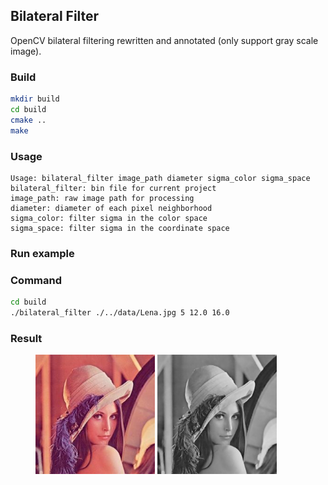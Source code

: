 ## Bilateral Filter
OpenCV bilateral filtering rewritten and annotated (only support gray scale image).

### Build
```bash
mkdir build
cd build
cmake ..
make
```

### Usage
```
Usage: bilateral_filter image_path diameter sigma_color sigma_space
bilateral_filter: bin file for current project
image_path: raw image path for processing
diameter: diameter of each pixel neighborhood
sigma_color: filter sigma in the color space
sigma_space: filter sigma in the coordinate space
```

### Run example
### Command
```bash
cd build
./bilateral_filter ./../data/Lena.jpg 5 12.0 16.0
```
### Result
<figure class="half">
    <img src=".images/Lena.jpg" width="45%">
    <img src=".images/Lena_filtered.jpg" width="45%">
</figure>
